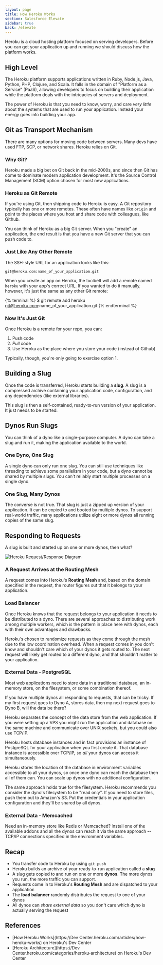 ```yaml
---
layout: page
title: How Heroku Works
section: Salesforce Elevate
sidebar: true
back: /elevate
---
```


Heroku is a cloud hosting platform focused on serving developers. Before you can get your application up and running we should discuss how the platform works.

## High Level

The Heroku platform supports applications written in Ruby, Node.js, Java, Python, PHP, Clojure, and Scala. It falls in the domain of "Platform as a Service" (PaaS), allowing developers to focus on building their application while the platform deals with the intricacies of servers and deployment.

The power of Heroku is that you need to know, worry, and care *very little* about the systems that are used to run your application. Instead your energy goes into building your app.

## Git as Transport Mechanism

There are many options for moving code between servers. Many devs have used FTP, SCP, or network shares. Heroku relies on Git.

### Why Git?

Heroku made a big bet on Git back in the mid-2000s, and since then Git has come to dominate modern application development. It's the Source Control Management (SCM) option chosen for most new applications.

### Heroku as Git Remote

If you're using Git, then shipping code to Heroku is easy. A Git repository typically has one or more remotes. These often have names like `origin` and point to the places where you host and share code with colleagues, like Github.

You can think of Heroku as a big Git server. When you "create" an application, the end result is that you have a new Git server that you can push code to.

### Just Like Any Other Remote

The SSH-style URL for an application looks like this:

```plain
git@heroku.com:name_of_your_application.git
```

When you create an app on Heroku, the toolbelt will add a remote named `heroku` with your app's correct URL. If you wanted to do it manually, however, it's just the same as any other Git remote:

{% terminal %}
$ git remote add heroku git@heroku.com:name_of_your_application.git
{% endterminal %}

### Now It's Just Git

Once Heroku is a remote for your repo, you can:

1. Push code
2. *Pull* code
3. Use Heroku as the place where you store your code (instead of Github)

Typically, though, you're only going to exercise option 1.

## Building a Slug

Once the code is transferred, Heroku starts building a **slug**. A slug is a compressed archive containing your application code, configuration, and any dependencies (like external libraries).

This slug is then a self-contained, ready-to-run version of your application. It just needs to be started.

## Dynos Run Slugs

You can think of a dyno like a single-purpose computer. A dyno can take a slug and run it, making the application available to the world.

### One Dyno, One Slug

A single dyno can only run one slug. You can still use techniques like threading to achieve some parallelism in your code, but a dyno cannot be shared by multiple slugs. You can't reliably start multiple processes on a single dyno.

### One Slug, Many Dynos

The converse is not true. That slug is just a zipped up version of your application. It can be copied to and booted by multiple dynos. To support real-world traffic, many applications utilize eight or more dynos all running copies of the same slug.

## Responding to Requests

A slug is built and started up on one or more dynos, then what?

![Heroku Request/Response Diagram](/images/elevate/heroku_request_response.png)

### A Request Arrives at the Routing Mesh

A request comes into Heroku's **Routing Mesh** and, based on the domain specified in the request, the router figures out that it belongs to your application.

### Load Balancer

Once Heroku knows that the request belongs to your application it needs to be distributed to a dyno. There are several approaches to distributing work among multiple workers, which is the pattern in place here with dynos, each with their own advantages and drawbacks.

Heroku's chosen to randomize requests as they come through the mesh due to the low coordination overhead. When a request comes in you don't know and shouldn't care which of your dynos it gets routed to. The next request will likely get routed to a different dyno, and that shouldn't matter to your application.

### External Data - PostgreSQL

Most web applications need to store data in a traditional database, an in-memory store, on the filesystem, or some combination thereof.

If you have multiple dynos all responding to requests, that can be tricky. If my first request goes to Dyno A, stores data, then my next request goes to Dyno B, will the data be there?

Heroku separates the concept of the data store from the web application. If you were setting up a VPS you might run the application and database on the same machine and communicate over UNIX sockets, but you could also use TCP/IP.

Heroku hosts database instances and in fact provisions an instance of PostgreSQL for your application when you first create it. That database instance is accessible over TCP/IP, so *all* your dynos can access it simultaneously.

Heroku stores the location of the database in environment variables accessible to all your dynos, so once one dyno can reach the database then all of them can. You can scale up dynos with no additional configuration.

The same approach holds true for the filesystem. Heroku recommends you consider the dyno's filesystem to be "read only". If you need to store files, push them out to Amazon's S3. Put the credentials in your application configuration and they'll be shared by all dynos.

### External Data - Memcached

Need an in-memory store like Redis or Memcached? Install one of the available addons and all the dynos can reach it via the same approach -- TCP/IP connections specified in the environment variables.

## Recap

* You transfer code to Heroku by using `git push`
* Heroku builds an archive of your ready-to-run application called a **slug**
* A slug gets copied to and run on one or more **dynos**. The more dynos you run, the more traffic you can support.
* Requests come in to Heroku's **Routing Mesh** and are dispatched to your application
* The **load balancer** randomly distributes the request to one of your dynos
* All dynos can *share external data* so you don't care which dyno is actually serving the request

## References

* [How Heroku Works](https://Dev Center.heroku.com/articles/how-heroku-works) on Heroku's Dev Center
* [Heroku Architecture](https://Dev Center.heroku.com/categories/heroku-architecture) on Heroku's Dev Center
